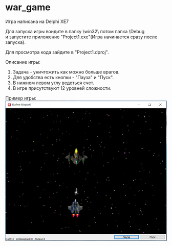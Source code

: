 # war_game
Игра написана на Delphi XE7

Для запуска игры воидите в папку \win32\ потом папка \Debug\
и запустите приложение "Project1.exe"(Игра начинается сразу после запуска).

Для просмотра кода зайдите в "Project1.dproj".

Описание игры:
1) Задача - уничтожить как можно больше врагов.
2) Для удобства есть кнопки - "Пауза" и "Пуск".
3) В нижнем левом углу ведеться счет.
4) В игре присутствуют 12 уровней сложности.

Пример игры:
![Image alt](https://github.com/Warpion/war_game/blob/master/image.png)
